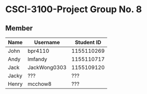 # CSCI-3100-Project Group No. 8

## Member
|Name|Username|Student ID|
|---|---|---
|John|bpr4110|1155110269
|Andy|lmfandy|1155110717
|Jack|JackWong0303|1155109120
|Jacky|???|???
|Henry|mcchow8|???
